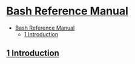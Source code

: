 # [Bash Reference Manual](https://www.gnu.org/software/bash/manual/html_node/index.html)

- [Bash Reference Manual](#bash-reference-manual)
  - [1 Introduction](#1-introduction)

## [1 Introduction](https://www.gnu.org/software/bash/manual/html_node/Introduction.html#Introduction)
